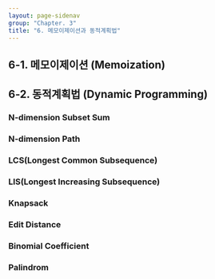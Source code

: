 ```yaml
---
layout: page-sidenav
group: "Chapter. 3"
title: "6. 메모이제이션과 동적계획법"
---
```


## 6-1. 메모이제이션 (Memoization)

## 6-2. 동적계획법 (Dynamic Programming)

### N-dimension Subset Sum

### N-dimension Path

### LCS(Longest Common Subsequence)

### LIS(Longest Increasing Subsequence)

### Knapsack 

### Edit Distance

### Binomial Coefficient

### Palindrom
